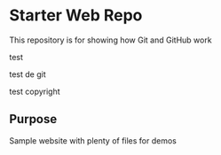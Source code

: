 # Starter Web Repo

This repository is for showing how Git and GitHub work

test

test de git

test copyright

## Purpose

Sample website with plenty of files for demos